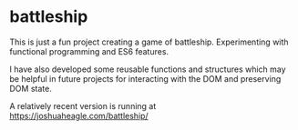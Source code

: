 # battleship
This is just a fun project creating a game of battleship. Experimenting with functional programming and ES6 features.

I have also developed some reusable functions and structures which may be helpful in future projects for interacting with the DOM and preserving DOM state.

A relatively recent version is running at https://joshuaheagle.com/battleship/
